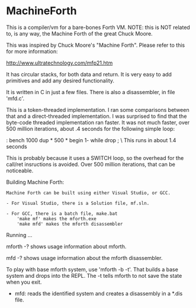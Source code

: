 # MachineForth
This is a compiler/vm for a bare-bones Forth VM. NOTE: this is NOT related to, is any way, the Machine Forth of the great Chuck Moore.

This was inspired by Chuck Moore's "Machine Forth".  Please refer to this for more information:

http://www.ultratechnology.com/mfp21.htm

It has circular stacks, for both data and return.
It is very easy to add primitives and add any desired functionality.

It is written in C in just a few files.
There is also a disassembler, in file 'mfd.c'.

This is a token-threaded implementation. I ran some comparisons between that and a direct-threaded implementation.  I was surprised to find that the byte-code threaded implementation ran faster. It was not much faster, over 500 million iterations, about .4 seconds for the following simple loop:

: bench 1000 dup * 500 * begin 1- while drop ;    \ This runs in about 1.4 seconds

This is probably because it uses a SWITCH loop, so the overhead for the call/ret insructions is avoided. Over 500 million iterations, that can be noticeable.

Building Machine Forth:

    Machine Forth can be built using either Visual Studio, or GCC. 

    - For Visual Studio, there is a Solution file, mf.sln.

    - For GCC, there is a batch file, make.bat
        'make mf' makes the mforth.exe
        'make mfd' makes the mforth disassembler

Running ...

  mforth -? shows usage information about mforth.
  
  mfd -? shows usage information about the mforth disassembler.

  To play with base mforth system, use 'mforth -b -t'. That builds a base system and drops into the REPL. The -t tells mforth to not save the state when you exit.

- mfd: reads the identified system and creates a disassembly in a *.dis file.
